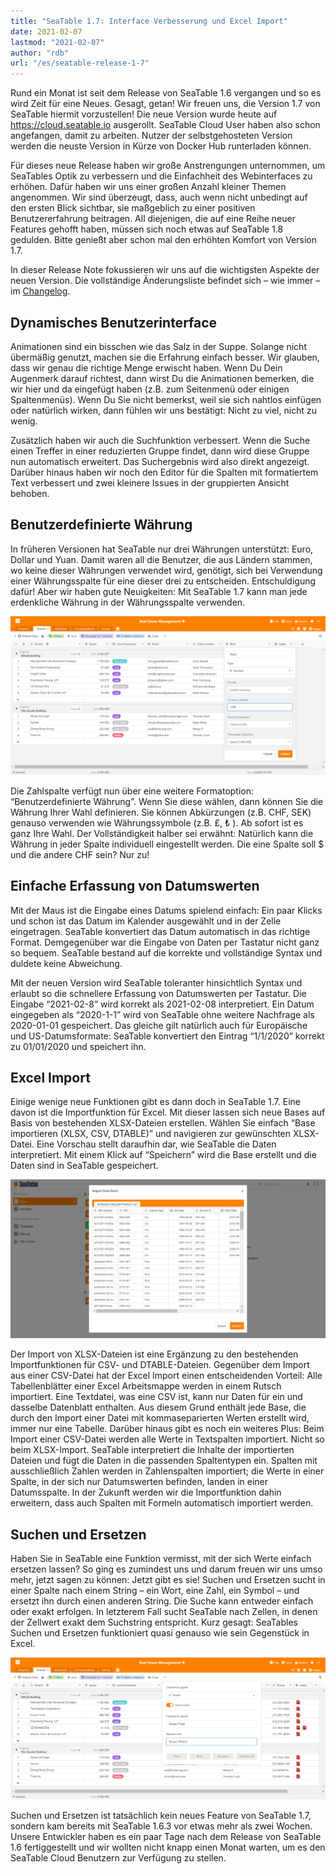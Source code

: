 ```yaml
---
title: "SeaTable 1.7: Interface Verbesserung und Excel Import"
date: 2021-02-07
lastmod: "2021-02-07"
author: "rdb"
url: "/es/seatable-release-1-7"
---
```


Rund ein Monat ist seit dem Release von SeaTable 1.6 vergangen und so es wird Zeit für eine Neues. Gesagt, getan! Wir freuen uns, die Version 1.7 von SeaTable hiermit vorzustellen! Die neue Version wurde heute auf https://cloud.seatable.io ausgerollt. SeaTable Cloud User haben also schon angefangen, damit zu arbeiten. Nutzer der selbstgehosteten Version werden die neuste Version in Kürze von Docker Hub runterladen können.

Für dieses neue Release haben wir große Anstrengungen unternommen, um SeaTables Optik zu verbessern und die Einfachheit des Webinterfaces zu erhöhen. Dafür haben wir uns einer großen Anzahl kleiner Themen angenommen. Wir sind überzeugt, dass, auch wenn nicht unbedingt auf den ersten Blick sichtbar, sie maßgeblich zu einer positiven Benutzererfahrung beitragen. All diejenigen, die auf eine Reihe neuer Features gehofft haben, müssen sich noch etwas auf SeaTable 1.8 gedulden. Bitte genießt aber schon mal den erhöhten Komfort von Version 1.7.

In dieser Release Note fokussieren wir uns auf die wichtigsten Aspekte der neuen Version. Die vollständige Änderungsliste befindet sich – wie immer – im [Changelog](/docs/changelog/version-1-7/).

## Dynamisches Benutzerinterface

Animationen sind ein bisschen wie das Salz in der Suppe. Solange nicht übermäßig genutzt, machen sie die Erfahrung einfach besser. Wir glauben, dass wir genau die richtige Menge erwischt haben. Wenn Du Dein Augenmerk darauf richtest, dann wirst Du die Animationen bemerken, die wir hier und da eingefügt haben (z.B. zum Seitenmenü oder einigen Spaltenmenüs). Wenn Du Sie nicht bemerkst, weil sie sich nahtlos einfügen oder natürlich wirken, dann fühlen wir uns bestätigt: Nicht zu viel, nicht zu wenig.

Zusätzlich haben wir auch die Suchfunktion verbessert. Wenn die Suche einen Treffer in einer reduzierten Gruppe findet, dann wird diese Gruppe nun automatisch erweitert. Das Suchergebnis wird also direkt angezeigt. Darüber hinaus haben wir noch den Editor für die Spalten mit formatiertem Text verbessert und zwei kleinere Issues in der gruppierten Ansicht behoben.

## Benutzerdefinierte Währung

In früheren Versionen hat SeaTable nur drei Währungen unterstützt: Euro, Dollar und Yuan. Damit waren all die Benutzer, die aus Ländern stammen, wo keine dieser Währungen verwendet wird, genötigt, sich bei Verwendung einer Währungsspalte für eine dieser drei zu entscheiden. Entschuldigung dafür! Aber wir haben gute Neuigkeiten: Mit SeaTable 1.7 kann man jede erdenkliche Währung in der Währungsspalte verwenden.

![Use whatever denomination you want in SeaTable 1.7](images/Custom_Currency_1590x802.png)

Die Zahlspalte verfügt nun über eine weitere Formatoption: “Benutzerdefinierte Währung”. Wenn Sie diese wählen, dann können Sie die Währung Ihrer Wahl definieren. Sie können Abkürzungen (z.B. CHF, SEK) genauso verwenden wie Währungssymbole (z.B. £, ₺ ). Ab sofort ist es ganz Ihre Wahl. Der Vollständigkeit halber sei erwähnt: Natürlich kann die Währung in jeder Spalte individuell eingestellt werden. Die eine Spalte soll $ und die andere CHF sein? Nur zu!

## Einfache Erfassung von Datumswerten

Mit der Maus ist die Eingabe eines Datums spielend einfach: Ein paar Klicks und schon ist das Datum im Kalender ausgewählt und in der Zelle eingetragen. SeaTable konvertiert das Datum automatisch in das richtige Format. Demgegenüber war die Eingabe von Daten per Tastatur nicht ganz so bequem. SeaTable bestand auf die korrekte und vollständige Syntax und duldete keine Abweichung.

Mit der neuen Version wird SeaTable toleranter hinsichtlich Syntax und erlaubt so die schnellere Erfassung von Datumswerten per Tastatur. Die Eingabe “2021-02-8” wird korrekt als 2021-02-08 interpretiert. Ein Datum eingegeben als “2020-1-1” wird von SeaTable ohne weitere Nachfrage als 2020-01-01 gespeichert. Das gleiche gilt natürlich auch für Europäische und US-Datumsformate: SeaTable konvertiert den Eintrag “1/1/2020” korrekt zu 01/01/2020 und speichert ihn.

## Excel Import

Einige wenige neue Funktionen gibt es dann doch in SeaTable 1.7. Eine davon ist die Importfunktion für Excel. Mit dieser lassen sich neue Bases auf Basis von bestehenden XLSX-Dateien erstellen. Wählen Sie einfach “Base importieren (XLSX, CSV, DTABLE)” und navigieren zur gewünschten XLSX-Datei. Eine Vorschau stellt daraufhin dar, wie SeaTable die Daten interpretiert. Mit einem Klick auf “Speichern” wird die Base erstellt und die Daten sind in SeaTable gespeichert.

![Create new bases by importing an excel workbook](images/Excel_Import_1590x802.png)

Der Import von XLSX-Dateien ist eine Ergänzung zu den bestehenden Importfunktionen für CSV- und DTABLE-Dateien. Gegenüber dem Import aus einer CSV-Datei hat der Excel Import einen entscheidenden Vorteil: Alle Tabellenblätter einer Excel Arbeitsmappe werden in einem Rutsch importiert. Eine Textdatei, was eine CSV ist, kann nur Daten für ein und dasselbe Datenblatt enthalten. Aus diesem Grund enthält jede Base, die durch den Import einer Datei mit kommaseparierten Werten erstellt wird, immer nur eine Tabelle. Darüber hinaus gibt es noch ein weiteres Plus: Beim Import einer CSV-Datei werden alle Werte in Textspalten importiert. Nicht so beim XLSX-Import. SeaTable interpretiert die Inhalte der importierten Dateien und fügt die Daten in die passenden Spaltentypen ein. Spalten mit ausschließlich Zahlen werden in Zahlenspalten importiert; die Werte in einer Spalte, in der sich nur Datumswerten befinden, landen in einer Datumsspalte. In der Zukunft werden wir die Importfunktion dahin erweitern, dass auch Spalten mit Formeln automatisch importiert werden.

## Suchen und Ersetzen

Haben Sie in SeaTable eine Funktion vermisst, mit der sich Werte einfach ersetzen lassen? So ging es zumindest uns und darum freuen wir uns umso mehr, jetzt sagen zu können: Jetzt gibt es sie! Suchen und Ersetzen sucht in einer Spalte nach einem String – ein Wort, eine Zahl, ein Symbol – und ersetzt ihn durch einen anderen String. Die Suche kann entweder einfach oder exakt erfolgen. In letzterem Fall sucht SeaTable nach Zellen, in denen der Zellwert exakt dem Suchstring entspricht. Kurz gesagt: SeaTables Suchen und Ersetzen funktioniert quasi genauso wie sein Gegenstück in Excel.

![New feature in SeaTable 1.6.3: Batch replacement](images/Batch_replacement_1590x717.png)

Suchen und Ersetzen ist tatsächlich kein neues Feature von SeaTable 1.7, sondern kam bereits mit SeaTable 1.6.3 vor etwas mehr als zwei Wochen. Unsere Entwickler haben es ein paar Tage nach dem Release von SeaTable 1.6 fertiggestellt und wir wollten nicht knapp einen Monat warten, um es den SeaTable Cloud Benutzern zur Verfügung zu stellen.
